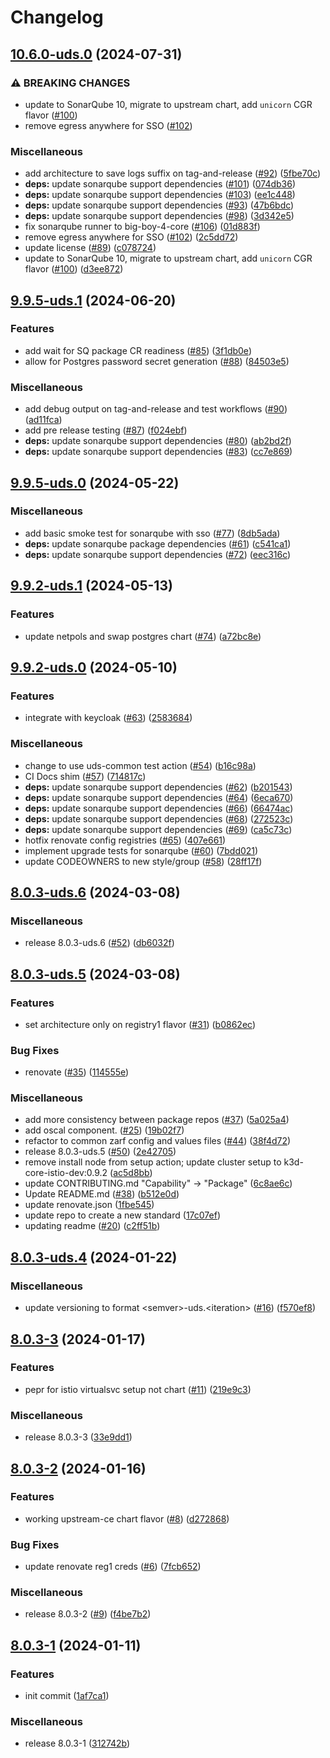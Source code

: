 # Changelog

## [10.6.0-uds.0](https://github.com/defenseunicorns/uds-package-sonarqube/compare/v9.9.5-uds.1...v10.6.0-uds.0) (2024-07-31)


### ⚠ BREAKING CHANGES

* update to SonarQube 10, migrate to upstream chart, add `unicorn` CGR flavor ([#100](https://github.com/defenseunicorns/uds-package-sonarqube/issues/100))
* remove egress anywhere for SSO ([#102](https://github.com/defenseunicorns/uds-package-sonarqube/issues/102))

### Miscellaneous

* add architecture to save logs suffix on tag-and-release ([#92](https://github.com/defenseunicorns/uds-package-sonarqube/issues/92)) ([5fbe70c](https://github.com/defenseunicorns/uds-package-sonarqube/commit/5fbe70ce2cbbd83363e3a03b19bf2a3848eade3f))
* **deps:** update sonarqube support dependencies ([#101](https://github.com/defenseunicorns/uds-package-sonarqube/issues/101)) ([074db36](https://github.com/defenseunicorns/uds-package-sonarqube/commit/074db362f834d6672603d7e281b265a35c9885cf))
* **deps:** update sonarqube support dependencies ([#103](https://github.com/defenseunicorns/uds-package-sonarqube/issues/103)) ([ee1c448](https://github.com/defenseunicorns/uds-package-sonarqube/commit/ee1c4484f636b12872838f0ecdadb59a74458f03))
* **deps:** update sonarqube support dependencies ([#93](https://github.com/defenseunicorns/uds-package-sonarqube/issues/93)) ([47b6bdc](https://github.com/defenseunicorns/uds-package-sonarqube/commit/47b6bdc2fc34a903aa162cf4d08139c40368b9a4))
* **deps:** update sonarqube support dependencies ([#98](https://github.com/defenseunicorns/uds-package-sonarqube/issues/98)) ([3d342e5](https://github.com/defenseunicorns/uds-package-sonarqube/commit/3d342e5a39e6745f134d5fbf6822948efb03dbe3))
* fix sonarqube runner to big-boy-4-core ([#106](https://github.com/defenseunicorns/uds-package-sonarqube/issues/106)) ([01d883f](https://github.com/defenseunicorns/uds-package-sonarqube/commit/01d883f6eed9a690e2628a23be51b14a4c46a318))
* remove egress anywhere for SSO ([#102](https://github.com/defenseunicorns/uds-package-sonarqube/issues/102)) ([2c5dd72](https://github.com/defenseunicorns/uds-package-sonarqube/commit/2c5dd7264308e2e94734c6d8aea910bc979bea42))
* update license ([#89](https://github.com/defenseunicorns/uds-package-sonarqube/issues/89)) ([c078724](https://github.com/defenseunicorns/uds-package-sonarqube/commit/c078724aac7d441824678d467b7ae042e1a43066))
* update to SonarQube 10, migrate to upstream chart, add `unicorn` CGR flavor ([#100](https://github.com/defenseunicorns/uds-package-sonarqube/issues/100)) ([d3ee872](https://github.com/defenseunicorns/uds-package-sonarqube/commit/d3ee8728a41635702ca056859c0c7b0cc5359b84))

## [9.9.5-uds.1](https://github.com/defenseunicorns/uds-package-sonarqube/compare/v9.9.5-uds.0...v9.9.5-uds.1) (2024-06-20)


### Features

* add wait for SQ package CR readiness ([#85](https://github.com/defenseunicorns/uds-package-sonarqube/issues/85)) ([3f1db0e](https://github.com/defenseunicorns/uds-package-sonarqube/commit/3f1db0e054012f98f75328971987b163b0e27fff))
* allow for Postgres password secret generation ([#88](https://github.com/defenseunicorns/uds-package-sonarqube/issues/88)) ([84503e5](https://github.com/defenseunicorns/uds-package-sonarqube/commit/84503e592fb0726809d8ba6e7c99e9c27507ba76))


### Miscellaneous

* add debug output on tag-and-release and test workflows ([#90](https://github.com/defenseunicorns/uds-package-sonarqube/issues/90)) ([ad11fca](https://github.com/defenseunicorns/uds-package-sonarqube/commit/ad11fca8641fcb3a3125dbe022993137df20772c))
* add pre release testing ([#87](https://github.com/defenseunicorns/uds-package-sonarqube/issues/87)) ([f024ebf](https://github.com/defenseunicorns/uds-package-sonarqube/commit/f024ebfc32829e0f186ab5b49aa67efa5dc8b8da))
* **deps:** update sonarqube support dependencies ([#80](https://github.com/defenseunicorns/uds-package-sonarqube/issues/80)) ([ab2bd2f](https://github.com/defenseunicorns/uds-package-sonarqube/commit/ab2bd2f055b8617925db2ceed086093375b31126))
* **deps:** update sonarqube support dependencies ([#83](https://github.com/defenseunicorns/uds-package-sonarqube/issues/83)) ([cc7e869](https://github.com/defenseunicorns/uds-package-sonarqube/commit/cc7e869ee75d41d467ac5e15b386355ad0f17542))

## [9.9.5-uds.0](https://github.com/defenseunicorns/uds-package-sonarqube/compare/v9.9.2-uds.1...v9.9.5-uds.0) (2024-05-22)


### Miscellaneous

* add basic smoke test for sonarqube with sso ([#77](https://github.com/defenseunicorns/uds-package-sonarqube/issues/77)) ([8db5ada](https://github.com/defenseunicorns/uds-package-sonarqube/commit/8db5ada567c0182331649da1aa307fcbd31fe733))
* **deps:** update sonarqube package dependencies ([#61](https://github.com/defenseunicorns/uds-package-sonarqube/issues/61)) ([c541ca1](https://github.com/defenseunicorns/uds-package-sonarqube/commit/c541ca1ce87e6433ab63b63abfde937e64a0838b))
* **deps:** update sonarqube support dependencies ([#72](https://github.com/defenseunicorns/uds-package-sonarqube/issues/72)) ([eec316c](https://github.com/defenseunicorns/uds-package-sonarqube/commit/eec316c9aec312195105dc3a5d8f4a551be42b31))

## [9.9.2-uds.1](https://github.com/defenseunicorns/uds-package-sonarqube/compare/v9.9.2-uds.0...v9.9.2-uds.1) (2024-05-13)


### Features

* update netpols and swap postgres chart ([#74](https://github.com/defenseunicorns/uds-package-sonarqube/issues/74)) ([a72bc8e](https://github.com/defenseunicorns/uds-package-sonarqube/commit/a72bc8e041dbb91799e53cf9b6b86493f090ed40))

## [9.9.2-uds.0](https://github.com/defenseunicorns/uds-package-sonarqube/compare/v8.0.3-uds.6...v9.9.2-uds.0) (2024-05-10)


### Features

* integrate with keycloak ([#63](https://github.com/defenseunicorns/uds-package-sonarqube/issues/63)) ([2583684](https://github.com/defenseunicorns/uds-package-sonarqube/commit/2583684b048207d14213409f62d7c70fea999bb4))


### Miscellaneous

* change to use uds-common test action ([#54](https://github.com/defenseunicorns/uds-package-sonarqube/issues/54)) ([b16c98a](https://github.com/defenseunicorns/uds-package-sonarqube/commit/b16c98aef3dfe0b0458dada35e518d1118eec200))
* CI Docs shim ([#57](https://github.com/defenseunicorns/uds-package-sonarqube/issues/57)) ([714817c](https://github.com/defenseunicorns/uds-package-sonarqube/commit/714817c8d1e694e80c76c079190cad69475c9b50))
* **deps:** update sonarqube support dependencies ([#62](https://github.com/defenseunicorns/uds-package-sonarqube/issues/62)) ([b201543](https://github.com/defenseunicorns/uds-package-sonarqube/commit/b201543bca9912ee47600e05080dece66da3d29d))
* **deps:** update sonarqube support dependencies ([#64](https://github.com/defenseunicorns/uds-package-sonarqube/issues/64)) ([6eca670](https://github.com/defenseunicorns/uds-package-sonarqube/commit/6eca67019840a6a249840d7ed34a5057be20e516))
* **deps:** update sonarqube support dependencies ([#66](https://github.com/defenseunicorns/uds-package-sonarqube/issues/66)) ([66474ac](https://github.com/defenseunicorns/uds-package-sonarqube/commit/66474ac6d605972c3cbd3caa8eade8161fa48e08))
* **deps:** update sonarqube support dependencies ([#68](https://github.com/defenseunicorns/uds-package-sonarqube/issues/68)) ([272523c](https://github.com/defenseunicorns/uds-package-sonarqube/commit/272523c5af9c20dfd29a670bde808ec7c984d295))
* **deps:** update sonarqube support dependencies ([#69](https://github.com/defenseunicorns/uds-package-sonarqube/issues/69)) ([ca5c73c](https://github.com/defenseunicorns/uds-package-sonarqube/commit/ca5c73c3cb93e6e523f97a12173aa5f77a15a8c2))
* hotfix renovate config registries ([#65](https://github.com/defenseunicorns/uds-package-sonarqube/issues/65)) ([407e661](https://github.com/defenseunicorns/uds-package-sonarqube/commit/407e66133bde030177be6bfbc21f1273f9a1a31a))
* implement upgrade tests for sonarqube ([#60](https://github.com/defenseunicorns/uds-package-sonarqube/issues/60)) ([7bdd021](https://github.com/defenseunicorns/uds-package-sonarqube/commit/7bdd0215c1d6cbe47de2771acac2e86716061a89))
* update CODEOWNERS to new style/group ([#58](https://github.com/defenseunicorns/uds-package-sonarqube/issues/58)) ([28ff17f](https://github.com/defenseunicorns/uds-package-sonarqube/commit/28ff17f4dcad7113522ffd19ec70e5c336935737))

## [8.0.3-uds.6](https://github.com/defenseunicorns/uds-package-sonarqube/compare/v8.0.3-uds.5...v8.0.3-uds.6) (2024-03-08)


### Miscellaneous

* release 8.0.3-uds.6 ([#52](https://github.com/defenseunicorns/uds-package-sonarqube/issues/52)) ([db6032f](https://github.com/defenseunicorns/uds-package-sonarqube/commit/db6032fe3fc7d37cc074ffc24fbfffc8e27b8e97))

## [8.0.3-uds.5](https://github.com/defenseunicorns/uds-package-sonarqube/compare/v8.0.3-uds.4...v8.0.3-uds.5) (2024-03-08)


### Features

* set architecture only on registry1 flavor ([#31](https://github.com/defenseunicorns/uds-package-sonarqube/issues/31)) ([b0862ec](https://github.com/defenseunicorns/uds-package-sonarqube/commit/b0862ec60979287c185c3c3a396c76716fe3ec07))


### Bug Fixes

* renovate ([#35](https://github.com/defenseunicorns/uds-package-sonarqube/issues/35)) ([114555e](https://github.com/defenseunicorns/uds-package-sonarqube/commit/114555e6425b5c481e1419150c3f1126789d6fdf))


### Miscellaneous

* add more consistency between package repos ([#37](https://github.com/defenseunicorns/uds-package-sonarqube/issues/37)) ([5a025a4](https://github.com/defenseunicorns/uds-package-sonarqube/commit/5a025a4e0fe6ca4394e0e105cfc8a3d0a4aa9668))
* add oscal component. ([#25](https://github.com/defenseunicorns/uds-package-sonarqube/issues/25)) ([19b02f7](https://github.com/defenseunicorns/uds-package-sonarqube/commit/19b02f78458f11cd04ebb18d33f1fe003c61c678))
* refactor to common zarf config and values files ([#44](https://github.com/defenseunicorns/uds-package-sonarqube/issues/44)) ([38f4d72](https://github.com/defenseunicorns/uds-package-sonarqube/commit/38f4d72d5857027bf064453fe08078be12c0b119))
* release 8.0.3-uds.5 ([#50](https://github.com/defenseunicorns/uds-package-sonarqube/issues/50)) ([2e42705](https://github.com/defenseunicorns/uds-package-sonarqube/commit/2e42705171e53b8a433364d5510240c987e57be0))
* remove install node from setup action; update cluster setup to k3d-core-istio-dev:0.9.2 ([ac5d8bb](https://github.com/defenseunicorns/uds-package-sonarqube/commit/ac5d8bbb3f2dc0f5b7f5c2ce1470a7ac03369b18))
* update CONTRIBUTING.md "Capability" -&gt; "Package" ([6c8ae6c](https://github.com/defenseunicorns/uds-package-sonarqube/commit/6c8ae6c7851d4a5ce6808a70e3c77d588f3dee07))
* Update README.md ([#38](https://github.com/defenseunicorns/uds-package-sonarqube/issues/38)) ([b512e0d](https://github.com/defenseunicorns/uds-package-sonarqube/commit/b512e0d7605b6f1ef2ef8fa2fd18159aee4061ca))
* update renovate.json ([1fbe545](https://github.com/defenseunicorns/uds-package-sonarqube/commit/1fbe545e0d642bbaffe1f002f207b10cd863727d))
* update repo to create a new standard ([17c07ef](https://github.com/defenseunicorns/uds-package-sonarqube/commit/17c07ef184b46b6f747765870cd30e0c6f4c8a63))
* updating readme ([#20](https://github.com/defenseunicorns/uds-package-sonarqube/issues/20)) ([c2ff51b](https://github.com/defenseunicorns/uds-package-sonarqube/commit/c2ff51b77d7508a464ae4ca71f69de4dd2658ea5))

## [8.0.3-uds.4](https://github.com/defenseunicorns/uds-package-sonarqube/compare/v8.0.3-uds.3...v8.0.3-uds.4) (2024-01-22)


### Miscellaneous

* update versioning to format \<semver\>-uds.\<iteration\> ([#16](https://github.com/defenseunicorns/uds-package-sonarqube/pull/16)) ([f570ef8](https://github.com/defenseunicorns/uds-package-sonarqube/commit/f570ef8f5334b747d6c77f2264d1e668fb6cac59))

## [8.0.3-3](https://github.com/defenseunicorns/uds-package-sonarqube/compare/v8.0.3-2...v8.0.3-3) (2024-01-17)


### Features

* pepr for istio virtualsvc setup not chart ([#11](https://github.com/defenseunicorns/uds-package-sonarqube/issues/11)) ([219e9c3](https://github.com/defenseunicorns/uds-package-sonarqube/commit/219e9c3d5b0fbfbbf4b17acbe1218064f8bbc5bc))


### Miscellaneous

* release 8.0.3-3 ([33e9dd1](https://github.com/defenseunicorns/uds-package-sonarqube/commit/33e9dd1553cb31d049a59fd93973fc142b6725c0))

## [8.0.3-2](https://github.com/defenseunicorns/uds-package-sonarqube/compare/v8.0.3-1...v8.0.3-2) (2024-01-16)


### Features

* working upstream-ce chart flavor ([#8](https://github.com/defenseunicorns/uds-package-sonarqube/issues/8)) ([d272868](https://github.com/defenseunicorns/uds-package-sonarqube/commit/d272868043ee76c4e18b8594fa92773ce701da76))


### Bug Fixes

* update renovate reg1 creds ([#6](https://github.com/defenseunicorns/uds-package-sonarqube/issues/6)) ([7fcb652](https://github.com/defenseunicorns/uds-package-sonarqube/commit/7fcb652342dc0052d5485bb69cc19db3bb89fee3))


### Miscellaneous

* release 8.0.3-2 ([#9](https://github.com/defenseunicorns/uds-package-sonarqube/issues/9)) ([f4be7b2](https://github.com/defenseunicorns/uds-package-sonarqube/commit/f4be7b2536241415d603320d5edad8b18c871740))

## [8.0.3-1](https://github.com/defenseunicorns/uds-package-sonarqube/compare/v8.0.3-1...v8.0.3-1) (2024-01-11)


### Features

* init commit ([1af7ca1](https://github.com/defenseunicorns/uds-package-sonarqube/commit/1af7ca1b95d4061c15a7d81375ec4cce2a478447))


### Miscellaneous

* release 8.0.3-1 ([312742b](https://github.com/defenseunicorns/uds-package-sonarqube/commit/312742b4ec7abb03ff597f36e0c3a3a954940b83))
